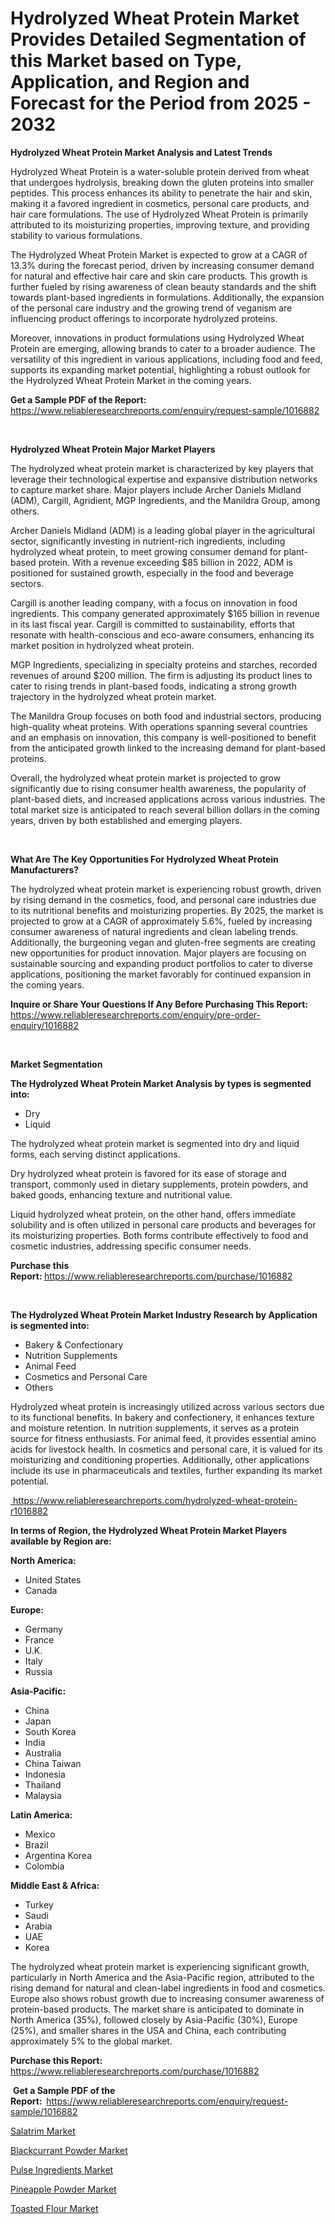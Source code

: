 <p><h1>Hydrolyzed Wheat Protein Market Provides Detailed Segmentation of this Market based on Type, Application, and Region and Forecast for the Period from 2025 - 2032</h1></p><p><strong>Hydrolyzed Wheat Protein Market Analysis and Latest Trends</strong></p>
<p><p>Hydrolyzed Wheat Protein is a water-soluble protein derived from wheat that undergoes hydrolysis, breaking down the gluten proteins into smaller peptides. This process enhances its ability to penetrate the hair and skin, making it a favored ingredient in cosmetics, personal care products, and hair care formulations. The use of Hydrolyzed Wheat Protein is primarily attributed to its moisturizing properties, improving texture, and providing stability to various formulations.</p><p>The Hydrolyzed Wheat Protein Market is expected to grow at a CAGR of 13.3% during the forecast period, driven by increasing consumer demand for natural and effective hair care and skin care products. This growth is further fueled by rising awareness of clean beauty standards and the shift towards plant-based ingredients in formulations. Additionally, the expansion of the personal care industry and the growing trend of veganism are influencing product offerings to incorporate hydrolyzed proteins.</p><p>Moreover, innovations in product formulations using Hydrolyzed Wheat Protein are emerging, allowing brands to cater to a broader audience. The versatility of this ingredient in various applications, including food and feed, supports its expanding market potential, highlighting a robust outlook for the Hydrolyzed Wheat Protein Market in the coming years.</p></p>
<p><strong>Get a Sample PDF of the Report:&nbsp;</strong> <a href="https://www.reliableresearchreports.com/enquiry/request-sample/1016882?utm_campaign=16&utm_medium=2&utm_source=Github&utm_content=ia&utm_term=07042025&utm_id=hydrolyzed-wheat-protein">https://www.reliableresearchreports.com/enquiry/request-sample/1016882</a></p>
<p>&nbsp;</p>
<p><strong>Hydrolyzed Wheat Protein Major Market Players</strong></p>
<p><p>The hydrolyzed wheat protein market is characterized by key players that leverage their technological expertise and expansive distribution networks to capture market share. Major players include Archer Daniels Midland (ADM), Cargill, Agridient, MGP Ingredients, and the Manildra Group, among others.</p><p>Archer Daniels Midland (ADM) is a leading global player in the agricultural sector, significantly investing in nutrient-rich ingredients, including hydrolyzed wheat protein, to meet growing consumer demand for plant-based protein. With a revenue exceeding $85 billion in 2022, ADM is positioned for sustained growth, especially in the food and beverage sectors.</p><p>Cargill is another leading company, with a focus on innovation in food ingredients. This company generated approximately $165 billion in revenue in its last fiscal year. Cargill is committed to sustainability, efforts that resonate with health-conscious and eco-aware consumers, enhancing its market position in hydrolyzed wheat protein.</p><p>MGP Ingredients, specializing in specialty proteins and starches, recorded revenues of around $200 million. The firm is adjusting its product lines to cater to rising trends in plant-based foods, indicating a strong growth trajectory in the hydrolyzed wheat protein market.</p><p>The Manildra Group focuses on both food and industrial sectors, producing high-quality wheat proteins. With operations spanning several countries and an emphasis on innovation, this company is well-positioned to benefit from the anticipated growth linked to the increasing demand for plant-based proteins.</p><p>Overall, the hydrolyzed wheat protein market is projected to grow significantly due to rising consumer health awareness, the popularity of plant-based diets, and increased applications across various industries. The total market size is anticipated to reach several billion dollars in the coming years, driven by both established and emerging players.</p></p>
<p>&nbsp;</p>
<p><strong>What Are The Key Opportunities For Hydrolyzed Wheat Protein Manufacturers?</strong></p>
<p><p>The hydrolyzed wheat protein market is experiencing robust growth, driven by rising demand in the cosmetics, food, and personal care industries due to its nutritional benefits and moisturizing properties. By 2025, the market is projected to grow at a CAGR of approximately 5.6%, fueled by increasing consumer awareness of natural ingredients and clean labeling trends. Additionally, the burgeoning vegan and gluten-free segments are creating new opportunities for product innovation. Major players are focusing on sustainable sourcing and expanding product portfolios to cater to diverse applications, positioning the market favorably for continued expansion in the coming years.</p></p>
<p><strong>Inquire or Share Your Questions If Any Before Purchasing This Report:</strong> <a href="https://www.reliableresearchreports.com/enquiry/pre-order-enquiry/1016882?utm_campaign=16&utm_medium=2&utm_source=Github&utm_content=ia&utm_term=07042025&utm_id=hydrolyzed-wheat-protein">https://www.reliableresearchreports.com/enquiry/pre-order-enquiry/1016882</a></p>
<p>&nbsp;</p>
<p><strong>Market Segmentation</strong></p>
<p><strong>The Hydrolyzed Wheat Protein Market Analysis by types is segmented into:</strong></p>
<p><ul><li>Dry</li><li>Liquid</li></ul></p>
<p><p>The hydrolyzed wheat protein market is segmented into dry and liquid forms, each serving distinct applications. </p><p>Dry hydrolyzed wheat protein is favored for its ease of storage and transport, commonly used in dietary supplements, protein powders, and baked goods, enhancing texture and nutritional value. </p><p>Liquid hydrolyzed wheat protein, on the other hand, offers immediate solubility and is often utilized in personal care products and beverages for its moisturizing properties. Both forms contribute effectively to food and cosmetic industries, addressing specific consumer needs.</p></p>
<p><strong>Purchase this Report:&nbsp;</strong><a href="https://www.reliableresearchreports.com/purchase/1016882?utm_campaign=16&utm_medium=2&utm_source=Github&utm_content=ia&utm_term=07042025&utm_id=hydrolyzed-wheat-protein">https://www.reliableresearchreports.com/purchase/1016882</a></p>
<p>&nbsp;</p>
<p><strong>The Hydrolyzed Wheat Protein Market Industry Research by Application is segmented into:</strong></p>
<p><ul><li>Bakery & Confectionary</li><li>Nutrition Supplements</li><li>Animal Feed</li><li>Cosmetics and Personal Care</li><li>Others</li></ul></p>
<p><p>Hydrolyzed wheat protein is increasingly utilized across various sectors due to its functional benefits. In bakery and confectionery, it enhances texture and moisture retention. In nutrition supplements, it serves as a protein source for fitness enthusiasts. For animal feed, it provides essential amino acids for livestock health. In cosmetics and personal care, it is valued for its moisturizing and conditioning properties. Additionally, other applications include its use in pharmaceuticals and textiles, further expanding its market potential.</p></p>
<p><a href="https://www.reliableresearchreports.com/hydrolyzed-wheat-protein-r1016882?utm_campaign=16&utm_medium=2&utm_source=Github&utm_content=ia&utm_term=07042025&utm_id=hydrolyzed-wheat-protein">&nbsp;https://www.reliableresearchreports.com/hydrolyzed-wheat-protein-r1016882</a></p>
<p><strong>In terms of Region, the Hydrolyzed Wheat Protein Market Players available by Region are:</strong></p>
<p>
    <p> <strong> North America: </strong>
        <ul>
            <li>United States</li>
            <li>Canada</li>
        </ul>
        </p> 
    <p> <strong> Europe: </strong>
        <ul>
            <li>Germany</li>
            <li>France</li>
            <li>U.K.</li>
            <li>Italy</li>
            <li>Russia</li>
        </ul>
        </p> 
    <p> <strong> Asia-Pacific: </strong>
        <ul>
            <li>China</li>
            <li>Japan</li>
            <li>South Korea</li>
            <li>India</li>
            <li>Australia</li>
            <li>China Taiwan</li>
            <li>Indonesia</li>
            <li>Thailand</li>
            <li>Malaysia</li>
        </ul>
        </p> 
    <p> <strong> Latin America: </strong>
        <ul>
            <li>Mexico</li>
            <li>Brazil</li>
            <li>Argentina Korea</li>
            <li>Colombia</li>
        </ul>
        </p> 
    <p> <strong> Middle East & Africa: </strong>
        <ul>
            <li>Turkey</li>
            <li>Saudi</li>
            <li>Arabia</li>
            <li>UAE</li>
            <li>Korea</li>
        </ul>
    </p>
    </p>
<p><p>The hydrolyzed wheat protein market is experiencing significant growth, particularly in North America and the Asia-Pacific region, attributed to the rising demand for natural and clean-label ingredients in food and cosmetics. Europe also shows robust growth due to increasing consumer awareness of protein-based products. The market share is anticipated to dominate in North America (35%), followed closely by Asia-Pacific (30%), Europe (25%), and smaller shares in the USA and China, each contributing approximately 5% to the global market.</p></p>
<p><strong>Purchase this Report: </strong><a href="https://www.reliableresearchreports.com/purchase/1016882?utm_campaign=16&utm_medium=2&utm_source=Github&utm_content=ia&utm_term=07042025&utm_id=hydrolyzed-wheat-protein">https://www.reliableresearchreports.com/purchase/1016882</a></p>
<p>&nbsp;<strong>Get a Sample PDF of the Report:&nbsp;&nbsp;</strong><a href="https://www.reliableresearchreports.com/enquiry/request-sample/1016882?utm_campaign=16&utm_medium=2&utm_source=Github&utm_content=ia&utm_term=07042025&utm_id=hydrolyzed-wheat-protein">https://www.reliableresearchreports.com/enquiry/request-sample/1016882</a></p>
<p><strong></strong></p>
<p><p><a href="https://github.com/mehakmiamid1/Market-Research-Report-List-1/blob/main/salatrim-market.md?utm_campaign=16&utm_medium=2&utm_source=Github&utm_content=ia&utm_term=07042025&utm_id=hydrolyzed-wheat-protein">Salatrim Market</a></p><p><a href="https://github.com/thanenegenqa/Market-Research-Report-List-1/blob/main/blackcurrant-powder-market.md?utm_campaign=16&utm_medium=2&utm_source=Github&utm_content=ia&utm_term=07042025&utm_id=hydrolyzed-wheat-protein">Blackcurrant Powder Market</a></p><p><a href="https://github.com/cezilfinerv9/Market-Research-Report-List-1/blob/main/pulse-ingredients-market.md?utm_campaign=16&utm_medium=2&utm_source=Github&utm_content=ia&utm_term=07042025&utm_id=hydrolyzed-wheat-protein">Pulse Ingredients Market</a></p><p><a href="https://github.com/lelkohydesyj/Market-Research-Report-List-1/blob/main/pineapple-powder-market.md?utm_campaign=16&utm_medium=2&utm_source=Github&utm_content=ia&utm_term=07042025&utm_id=hydrolyzed-wheat-protein">Pineapple Powder Market</a></p><p><a href="https://github.com/cachaskluwe/Market-Research-Report-List-1/blob/main/toasted-flour-market.md?utm_campaign=16&utm_medium=2&utm_source=Github&utm_content=ia&utm_term=07042025&utm_id=hydrolyzed-wheat-protein">Toasted Flour Market</a></p></p>